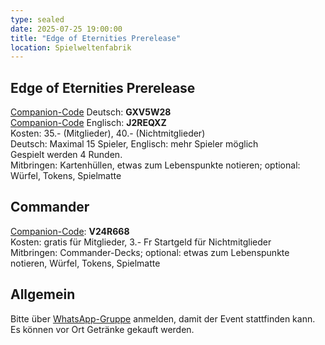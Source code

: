 ```yaml
---
type: sealed
date: 2025-07-25 19:00:00
title: "Edge of Eternities Prerelease"
location: Spielweltenfabrik
---
```

## Edge of Eternities Prerelease
[Companion-Code](/faq/#was-hat-es-mit-dem-companion-code-auf-sich) Deutsch: **GXV5W28** \
[Companion-Code](/faq/#was-hat-es-mit-dem-companion-code-auf-sich) Englisch: **J2REQXZ** \
Kosten: 35.- (Mitglieder), 40.- (Nichtmitglieder) \
Deutsch: Maximal 15 Spieler, Englisch: mehr Spieler möglich \
Gespielt werden 4 Runden. \
Mitbringen: Kartenhüllen, etwas zum Lebenspunkte notieren; optional: Würfel, Tokens, Spielmatte

## Commander
[Companion-Code](/faq/#was-hat-es-mit-dem-companion-code-auf-sich): **V24R668** \
Kosten: gratis für Mitglieder, 3.- Fr Startgeld für Nichtmitglieder \
Mitbringen: Commander-Decks; optional: etwas zum Lebenspunkte notieren, Würfel, Tokens, Spielmatte

## Allgemein
Bitte über [WhatsApp-Gruppe](https://chat.whatsapp.com/HQ7IINFrZB63esDNRqsIUw) anmelden, damit der Event stattfinden kann. \
Es können vor Ort Getränke gekauft werden.
